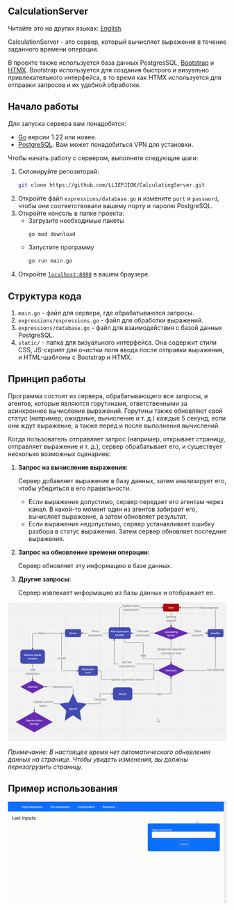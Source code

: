 ## CalculationServer

Читайте это на других языках: [English](https://github.com/LLIEPJIOK/CalculatingServer/blob/master/README.md).

CalculationServer - это сервер, который вычисляет выражения в течение заданного времени операции.

В проекте также используется база данных PostgresSQL, [Bootstrap](https://getbootstrap.com) и [HTMX](https://htmx.org). Bootstrap используется для создания быстрого и визуально привлекательного интерфейса, в то время как HTMX используется для отправки запросов и их удобной обработки.

## Начало работы
Для запуска сервера вам понадобятся:
- [Go](https://golang.org/dl) версии 1.22 или новее.
- [PostgreSQL](https://postgresql.org/download). Вам может понадобиться VPN для установки.

Чтобы начать работу с сервером, выполните следующие шаги:
1. Склонируйте репозиторий:
   ```bash
   git clone https://github.com/LLIEPJIOK/CalculatingServer.git
   ```
2. Откройте файл `expressions/database.go` и измените `port` и `password`, чтобы они соответствовали вашему порту и паролю PostgreSQL.
3. Откройте консоль в папке проекта:
   - Загрузите необходимые пакеты
      ```bash
      go mod download
      ```
   - Запустите программу
      ```bash
      go run main.go
      ```
4. Откройте [`localhost:8080`](http://localhost:8080) в вашем браузере.

## Структура кода
1. `main.go` - файл для сервера, где обрабатываются запросы.
2. `expressions/expressions.go` - файл для обработки выражений.
3. `expressions/database.go` - файл для взаимодействия с базой данных PostgreSQL.
4. `static/` - папка для визуального интерфейса. Она содержит стили CSS, JS-скрипт для очистки поля ввода после отправки выражения, и HTML-шаблоны с Bootstrap и HTMX.

## Принцип работы
Программа состоит из сервера, обрабатывающего все запросы, и агентов, которые являются горутинами, ответственными за асинхронное вычисление выражений. Горутины также обновляют свой статус (например, ожидание, вычисление и т. д.) каждые 5 секунд, если они ждут выражение, а также перед и после выполнения вычислений.

Когда пользователь отправляет запрос (например, открывает страницу, отправляет выражение и т. д.), сервер обрабатывает его, и существует несколько возможных сценариев:

1. **Запрос на вычисление выражения:**
   
   Сервер добавляет выражение в базу данных, затем анализирует его, чтобы убедиться в его правильности.
   - Если выражение допустимо, сервер передает его агентам через канал. В какой-то момент один из агентов забирает его, вычисляет выражение, а затем обновляет результат.
   - Если выражение недопустимо, сервер устанавливает ошибку разбора в статус выражения.
   Затем сервер обновляет последние выражения.

2. **Запрос на обновление времени операции:**

   Сервер обновляет эту информацию в базе данных.

3. **Другие запросы:**

   Сервер извлекает информацию из базы данных и отображает ее.

![Схема работы](https://github.com/LLIEPJIOK/CalculatingServer/blob/master/images/WorkingScheme.png)

*Примечание: В настоящее время нет автоматического обновления данных на странице. Чтобы увидеть изменения, вы должны перезагрузить страницу.*

## Пример использования
![Пример использования](https://github.com/LLIEPJIOK/CalculatingServer/blob/master/images/ServerUsage.gif)
